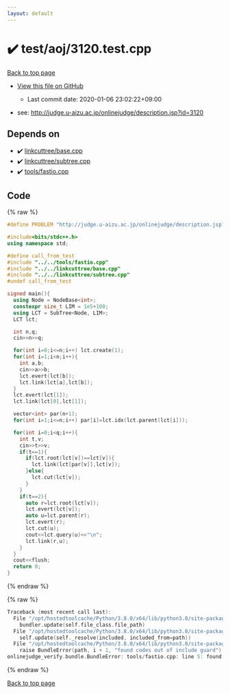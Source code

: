 ```yaml
---
layout: default
---
```


<!-- mathjax config similar to math.stackexchange -->
<script type="text/javascript" async
  src="https://cdnjs.cloudflare.com/ajax/libs/mathjax/2.7.5/MathJax.js?config=TeX-MML-AM_CHTML">
</script>
<script type="text/x-mathjax-config">
  MathJax.Hub.Config({
    TeX: { equationNumbers: { autoNumber: "AMS" }},
    tex2jax: {
      inlineMath: [ ['$','$'] ],
      processEscapes: true
    },
    "HTML-CSS": { matchFontHeight: false },
    displayAlign: "left",
    displayIndent: "2em"
  });
</script>

<script type="text/javascript" src="https://cdnjs.cloudflare.com/ajax/libs/jquery/3.4.1/jquery.min.js"></script>
<script src="https://cdn.jsdelivr.net/npm/jquery-balloon-js@1.1.2/jquery.balloon.min.js" integrity="sha256-ZEYs9VrgAeNuPvs15E39OsyOJaIkXEEt10fzxJ20+2I=" crossorigin="anonymous"></script>
<script type="text/javascript" src="../../../assets/js/copy-button.js"></script>
<link rel="stylesheet" href="../../../assets/css/copy-button.css" />


# :heavy_check_mark: test/aoj/3120.test.cpp

<a href="../../../index.html">Back to top page</a>

* <a href="{{ site.github.repository_url }}/blob/master/test/aoj/3120.test.cpp">View this file on GitHub</a>
    - Last commit date: 2020-01-06 23:02:22+09:00


* see: <a href="http://judge.u-aizu.ac.jp/onlinejudge/description.jsp?id=3120">http://judge.u-aizu.ac.jp/onlinejudge/description.jsp?id=3120</a>


## Depends on

* :heavy_check_mark: <a href="../../../library/linkcuttree/base.cpp.html">linkcuttree/base.cpp</a>
* :heavy_check_mark: <a href="../../../library/linkcuttree/subtree.cpp.html">linkcuttree/subtree.cpp</a>
* :heavy_check_mark: <a href="../../../library/tools/fastio.cpp.html">tools/fastio.cpp</a>


## Code

<a id="unbundled"></a>
{% raw %}
```cpp
#define PROBLEM "http://judge.u-aizu.ac.jp/onlinejudge/description.jsp?id=3120"

#include<bits/stdc++.h>
using namespace std;

#define call_from_test
#include "../../tools/fastio.cpp"
#include "../../linkcuttree/base.cpp"
#include "../../linkcuttree/subtree.cpp"
#undef call_from_test

signed main(){
  using Node = NodeBase<int>;
  constexpr size_t LIM = 1e5+100;
  using LCT = SubTree<Node, LIM>;
  LCT lct;

  int n,q;
  cin>>n>>q;

  for(int i=0;i<=n;i++) lct.create(1);
  for(int i=1;i<n;i++){
    int a,b;
    cin>>a>>b;
    lct.evert(lct[b]);
    lct.link(lct[a],lct[b]);
  }
  lct.evert(lct[1]);
  lct.link(lct[0],lct[1]);

  vector<int> par(n+1);
  for(int i=1;i<=n;i++) par[i]=lct.idx(lct.parent(lct[i]));

  for(int i=0;i<q;i++){
    int t,v;
    cin>>t>>v;
    if(t==1){
      if(lct.root(lct[v])==lct[v]){
        lct.link(lct[par[v]],lct[v]);
      }else{
        lct.cut(lct[v]);
      }
    }
    if(t==2){
      auto r=lct.root(lct[v]);
      lct.evert(lct[v]);
      auto u=lct.parent(r);
      lct.evert(r);
      lct.cut(u);
      cout<<lct.query(u)<<"\n";
      lct.link(r,u);
    }
  }
  cout<<flush;
  return 0;
}

```
{% endraw %}

<a id="bundled"></a>
{% raw %}
```cpp
Traceback (most recent call last):
  File "/opt/hostedtoolcache/Python/3.8.0/x64/lib/python3.8/site-packages/onlinejudge_verify/docs.py", line 340, in write_contents
    bundler.update(self.file_class.file_path)
  File "/opt/hostedtoolcache/Python/3.8.0/x64/lib/python3.8/site-packages/onlinejudge_verify/bundle.py", line 154, in update
    self.update(self._resolve(included, included_from=path))
  File "/opt/hostedtoolcache/Python/3.8.0/x64/lib/python3.8/site-packages/onlinejudge_verify/bundle.py", line 123, in update
    raise BundleError(path, i + 1, "found codes out of include guard")
onlinejudge_verify.bundle.BundleError: tools/fastio.cpp: line 5: found codes out of include guard

```
{% endraw %}

<a href="../../../index.html">Back to top page</a>

